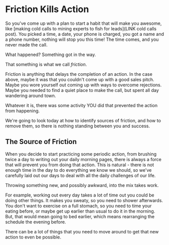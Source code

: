 Friction Kills Action
=====================

So you've come up with a plan to start a habit that will make you awesome, like [making cold calls to mining experts to fish for leads](LINK cold calls post).  You picked a time, a date, your phone is charged, you got a name and a phone number, nothing will stop you this time!  The time comes, and you never made the call.

What happened?  Something got in the way.

That something is what we call _friction_.

Friction is anything that delays the completion of an action.  In the case above, maybe it was that you couldn't come up with a good sales pitch.  Maybe you wore yourself out coming up with ways to overcome rejections.  Maybe you needed to find a quiet place to make the call, but spent all day wandering around town.

Whatever it is, there was some activity YOU did that prevented the action from happening.

We're going to look today at how to identify sources of friction, and how to remove them, so there is nothing standing between you and success.

## The Source of Friction

When you decide to start practicing some periodic action, from brushing twice a day to writing out your daily morning pages, there is always a force that will prevent you from doing that action.  This is natural - there is not enough time in the day to do everything we know we should, so we've carefully laid out our days to deal with all the daily challenges of our life.

Throwing something new, and possibly awkward, into the mix takes work.

For example, working out every day takes a lot of time out you could be doing other things.  It makes you sweaty, so you need to shower afterwards.  You don't want to exercise on a full stomach, so you need to time your eating before, or maybe get up earlier than usual to do it in the morning.  But, that would mean going to bed earlier, which means rearranging the schedule the evening before.

There can be a lot of things that you need to move around to get that new action to even be possible.
